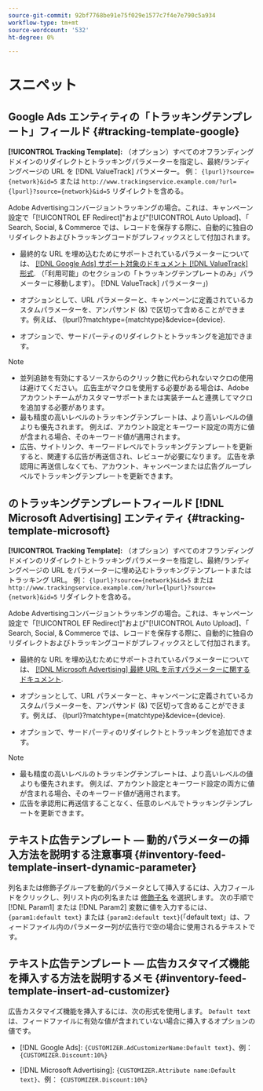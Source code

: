 ```yaml
---
source-git-commit: 92bf7768be91e75f029e1577c7f4e7e790c5a934
workflow-type: tm+mt
source-wordcount: '532'
ht-degree: 0%

---
```

# スニペット

## Google Ads エンティティの「トラッキングテンプレート」フィールド {#tracking-template-google}

<!-- Duplicated from include file because one file has multiple occurrences, which ExL doesn't support. -->

**[!UICONTROL Tracking Template]:** （オプション）すべてのオフランディングドメインのリダイレクトとトラッキングパラメーターを指定し、最終/ランディングページの URL を [!DNL ValueTrack] パラメーター。 例： `{lpurl}?source={network}&id=5` または `http://www.trackingservice.example.com/?url={lpurl}?source={network}&id=5` リダイレクトを含める。

Adobe Advertisingコンバージョントラッキングの場合。これは、キャンペーン設定で「[!UICONTROL EF Redirect]&quot;および&quot;[!UICONTROL Auto Upload]、「 Search, Social, &amp; Commerce では、レコードを保存する際に、自動的に独自のリダイレクトおよびトラッキングコードがプレフィックスとして付加されます。

* 最終的な URL を埋め込むためにサポートされているパラメーターについては、 [[!DNL Google Ads] サポート対象のドキュメント [!DNL ValueTrack] 形式](https://support.google.com/google-ads/answer/6305348). （「利用可能」のセクションの「トラッキングテンプレートのみ」パラメーターに移動します）。 [!DNL ValueTrack] パラメーター」)

* オプションとして、URL パラメーターと、キャンペーンに定義されているカスタムパラメーターを、アンパサンド (&amp;) で区切って含めることができます。例えば、 {lpurl}?matchtype={matchtype}&amp;device={device}.

* オプションで、サードパーティのリダイレクトとトラッキングを追加できます。

>[!NOTE]
>
>* 並列追跡を有効にするソースからのクリック数に代わられないマクロの使用は避けてください。 広告主がマクロを使用する必要がある場合は、Adobeアカウントチームがカスタマーサポートまたは実装チームと連携してマクロを追加する必要があります。
>* 最も精度の高いレベルのトラッキングテンプレートは、より高いレベルの値よりも優先されます。 例えば、アカウント設定とキーワード設定の両方に値が含まれる場合、そのキーワード値が適用されます。
>* 広告、サイトリンク、キーワードレベルでトラッキングテンプレートを更新すると、関連する広告が再送信され、レビューが必要になります。 広告を承認用に再送信しなくても、アカウント、キャンペーンまたは広告グループレベルでトラッキングテンプレートを更新できます。

## のトラッキングテンプレートフィールド [!DNL Microsoft Advertising] エンティティ {#tracking-template-microsoft}

<!-- Search CRUD and bulk edit of Microsoft entity settings -->

**[!UICONTROL Tracking Template]:** （オプション）すべてのオフランディングドメインのリダイレクトとトラッキングパラメーターを指定し、最終/ランディングページの URL をパラメーターに埋め込むトラッキングテンプレートまたはトラッキング URL。 例： `{lpurl}?source={network}&id=5` または `http://www.trackingservice.example.com/?url={lpurl}?source={network}&id=5` リダイレクトを含める。

Adobe Advertisingコンバージョントラッキングの場合。これは、キャンペーン設定で「[!UICONTROL EF Redirect]&quot;および&quot;[!UICONTROL Auto Upload]、「 Search, Social, &amp; Commerce では、レコードを保存する際に、自動的に独自のリダイレクトおよびトラッキングコードがプレフィックスとして付加されます。

* 最終的な URL を埋め込むためにサポートされているパラメーターについては、 [[!DNL Microsoft Advertising] 最終 URL を示すパラメーターに関するドキュメント](https://help.ads.microsoft.com/#apex/3/en/56799).

* オプションとして、URL パラメーターと、キャンペーンに定義されているカスタムパラメーターを、アンパサンド (&amp;) で区切って含めることができます。例えば、 {lpurl}?matchtype={matchtype}&amp;device={device}.

* オプションで、サードパーティのリダイレクトとトラッキングを追加できます。

<!-- Some entities may need additional/different notes. Try to keep this applicable to all MS entities. -->

>[!NOTE]
>
>* 最も精度の高いレベルのトラッキングテンプレートは、より高いレベルの値よりも優先されます。 例えば、アカウント設定とキーワード設定の両方に値が含まれる場合、そのキーワード値が適用されます。
>* 広告を承認用に再送信することなく、任意のレベルでトラッキングテンプレートを更新できます。

## テキスト広告テンプレート — 動的パラメーターの挿入方法を説明する注意事項 {#inventory-feed-template-insert-dynamic-parameter}

列名または修飾子グループを動的パラメータとして挿入するには、入力フィールドをクリックし、列リスト内の列名または [修飾子名](/help/search-social-commerce/campaign-management/inventory-feeds/modifiers-manage.md) を選択します。 次の手順で [!DNL Param1] または [!DNL Param2] 変数に値を入力するには、 `{param1:default text}` または `{param2:default text}`(「default text」は、フィードファイル内のパラメーター列が広告行で空の場合に使用されるテキストです。

## テキスト広告テンプレート — 広告カスタマイズ機能を挿入する方法を説明するメモ {#inventory-feed-template-insert-ad-customizer}

広告カスタマイズ機能を挿入するには、次の形式を使用します。 `Default text` は、フィードファイルに有効な値が含まれていない場合に挿入するオプションの値です。

* [!DNL Google Ads]: `{CUSTOMIZER.AdCustomizerName:Default text}`、例： `{CUSTOMIZER.Discount:10%}`

* [!DNL Microsoft Advertising]: `{CUSTOMIZER.Attribute name:Default text}`、例： `{CUSTOMIZER.Discount:10%}`

